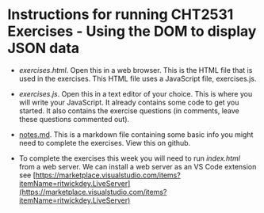 # Instructions for running CHT2531 Exercises - Using the DOM to display JSON data

* *exercises.html*. Open this in a web browser. This is the HTML file that is used in the exercises. This HTML file uses a JavaScript file, exercises.js.

* *exercises.js*. Open this in a text editor of your choice. This is where you will write your JavaScript. It already contains some code to get you started. It also contains the exercise questions (in comments, leave these questions commented out).

* [notes.md](https://github.com/CHT2531/js-dom-recap/blob/master/notes.md). This is a markdown file containing some basic info you might need to complete the exercises. View this on github.

* To complete the exercises this week you will need to run *index.html* from a web server. We can install a web server as an VS Code extension see [https://marketplace.visualstudio.com/items?itemName=ritwickdey.LiveServer](https://marketplace.visualstudio.com/items?itemName=ritwickdey.LiveServer)
